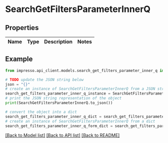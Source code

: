 # SearchGetFiltersParameterInnerQ


## Properties

Name | Type | Description | Notes
------------ | ------------- | ------------- | -------------

## Example

```python
from impresso.api_client.models.search_get_filters_parameter_inner_q import SearchGetFiltersParameterInnerQ

# TODO update the JSON string below
json = "{}"
# create an instance of SearchGetFiltersParameterInnerQ from a JSON string
search_get_filters_parameter_inner_q_instance = SearchGetFiltersParameterInnerQ.from_json(json)
# print the JSON string representation of the object
print(SearchGetFiltersParameterInnerQ.to_json())

# convert the object into a dict
search_get_filters_parameter_inner_q_dict = search_get_filters_parameter_inner_q_instance.to_dict()
# create an instance of SearchGetFiltersParameterInnerQ from a dict
search_get_filters_parameter_inner_q_form_dict = search_get_filters_parameter_inner_q.from_dict(search_get_filters_parameter_inner_q_dict)
```
[[Back to Model list]](../README.md#documentation-for-models) [[Back to API list]](../README.md#documentation-for-api-endpoints) [[Back to README]](../README.md)


